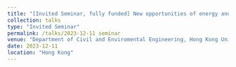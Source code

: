 ```yaml
---
title: "[Invited Seminar, fully funded] New opportunities of energy and resources recovery enabled by novel nitrogen conversion"
collection: talks
type: "Invited Seminar"
permalink: /talks/2023-12-11 seminar
venue: "Department of Civil and Enviromental Engineering, Hong Kong University of Science and Technology"
date: 2023-12-11
location: "Hong Kong"
---
```



